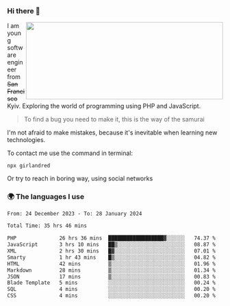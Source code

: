 ### Hi there 👋  

<img align='right' src="https://github-readme-stats.vercel.app/api?username=girlandred&count_private=true&show_icons=true&include_all_commits=true&hide_rank=true&hide_title=true&theme=buefy&card_width=300" width=460 height=180>


I am young software engineer from ~~San Francisco~~ Kyiv. Exploring the world of programming using PHP and JavaScript.


> To find a bug you need to make it, this is the way of the samurai



I'm not afraid to make mistakes, because it's inevitable when learning new technologies.

To contact me use the command in terminal:

```
npx girlandred
```

Or try to reach in boring way, using social networks


### 🌍 The languages I use

<!--START_SECTION:waka-->

```txt
From: 24 December 2023 - To: 28 January 2024

Total Time: 35 hrs 46 mins

PHP              26 hrs 36 mins  ██████████████████▓░░░░░░   74.37 %
JavaScript       3 hrs 10 mins   ██▒░░░░░░░░░░░░░░░░░░░░░░   08.87 %
XML              2 hrs 30 mins   █▓░░░░░░░░░░░░░░░░░░░░░░░   07.01 %
Smarty           1 hr 43 mins    █▒░░░░░░░░░░░░░░░░░░░░░░░   04.82 %
HTML             42 mins         ▒░░░░░░░░░░░░░░░░░░░░░░░░   01.96 %
Markdown         28 mins         ▒░░░░░░░░░░░░░░░░░░░░░░░░   01.34 %
JSON             17 mins         ▒░░░░░░░░░░░░░░░░░░░░░░░░   00.83 %
Blade Template   5 mins          ░░░░░░░░░░░░░░░░░░░░░░░░░   00.24 %
SQL              4 mins          ░░░░░░░░░░░░░░░░░░░░░░░░░   00.20 %
CSS              4 mins          ░░░░░░░░░░░░░░░░░░░░░░░░░   00.20 %
```

<!--END_SECTION:waka-->
